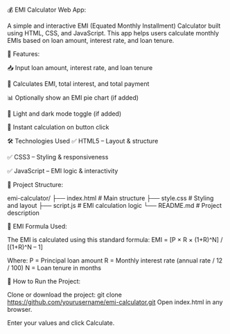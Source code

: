 💰 EMI Calculator Web App:

A simple and interactive EMI (Equated Monthly Installment) Calculator built using HTML, CSS, and JavaScript. 
This app helps users calculate monthly EMIs based on loan amount, interest rate, and loan tenure.

📌 Features:

📥 Input loan amount, interest rate, and loan tenure

💸 Calculates EMI, total interest, and total payment

📊 Optionally show an EMI pie chart (if added)

🌙 Light and dark mode toggle (if added)

🔄 Instant calculation on button click

🛠️ Technologies Used
✅ HTML5 – Layout & structure

✅ CSS3 – Styling & responsiveness

✅ JavaScript – EMI logic & interactivity

📁 Project Structure:

emi-calculator/
├── index.html        # Main structure
├── style.css         # Styling and layout
├── script.js         # EMI calculation logic
└── README.md         # Project description

🔢 EMI Formula Used:

The EMI is calculated using this standard formula:
EMI = [P × R × (1+R)^N] / [(1+R)^N – 1]

Where:
P = Principal loan amount
R = Monthly interest rate (annual rate / 12 / 100)
N = Loan tenure in months

🧪 How to Run the Project:

Clone or download the project:
git clone https://github.com/yourusername/emi-calculator.git
Open index.html in any browser.

Enter your values and click Calculate.

